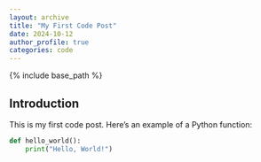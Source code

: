 ```yaml
---
layout: archive
title: "My First Code Post"
date: 2024-10-12
author_profile: true
categories: code
---
```


{% include base_path %}


## Introduction

This is my first code post. Here’s an example of a Python function:

```python
def hello_world():
    print("Hello, World!")